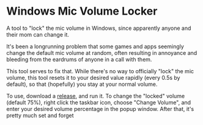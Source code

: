 # Windows Mic Volume Locker
A tool to "lock" the mic volume in Windows, since apparently anyone and their mom can change it.

It's been a longrunning problem that some games and apps seemingly change the default mic volume at random, often resulting in annoyance and bleeding from the eardrums of anyone in a call with them.

This tool serves to fix that. While there's no way to officially "lock" the mic volume, this tool resets it to your desired value rapidly (every 0.5s by default), so that (hopefully) you stay at your normal volume.

To use, download a [release](https://github.com/wolfinabox/Windows-Mic-Volume-Locker/releases), and run it. To change the "locked" volume (default 75%), right click the taskbar icon, choose "Change Volume", and enter your desired volume percentage in the popup window. After that, it's pretty much set and forget

